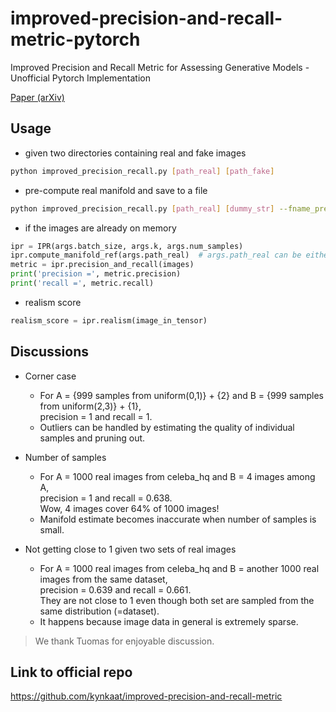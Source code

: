 # improved-precision-and-recall-metric-pytorch

Improved Precision and Recall Metric for Assessing Generative Models - Unofficial Pytorch Implementation

[Paper (arXiv)](https://arxiv.org/abs/1904.06991)

## Usage

- given two directories containing real and fake images
``` bash
python improved_precision_recall.py [path_real] [path_fake]
```

- pre-compute real manifold and save to a file
``` bash
python improved_precision_recall.py [path_real] [dummy_str] --fname_precalc [filename_dest]
```

- if the images are already on memory
```python
ipr = IPR(args.batch_size, args.k, args.num_samples)
ipr.compute_manifold_ref(args.path_real)  # args.path_real can be either directory or pre-computed manifold file
metric = ipr.precision_and_recall(images)
print('precision =', metric.precision)
print('recall =', metric.recall)
```

- realism score
```python
realism_score = ipr.realism(image_in_tensor)
```

## Discussions

- Corner case
  - For A = {999 samples from uniform(0,1)} + {2} and B = {999 samples from uniform(2,3)} + {1},<br/>
precision = 1 and recall = 1.<br/>
  - Outliers can be handled by estimating the quality of individual samples and pruning out.

- Number of samples
  - For A = 1000 real images from celeba_hq and B = 4 images among A,<br/>
precision = 1 and recall = 0.638.<br/>
Wow, 4 images cover 64% of 1000 images!<br/>
  - Manifold estimate becomes inaccurate when number of samples is small.

- Not getting close to 1 given two sets of real images
  - For A = 1000 real images from celeba_hq and B = another 1000 real images from the same dataset, <br/>
precision = 0.639 and recall = 0.661.<br/>
They are not close to 1 even though both set are sampled from the same distribution (=dataset).<br/>
  - It happens because image data in general is extremely sparse.

> We thank Tuomas for enjoyable discussion.

## Link to official repo

https://github.com/kynkaat/improved-precision-and-recall-metric